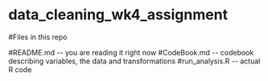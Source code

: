 # data_cleaning_wk4_assignment

#Files in this repo

#README.md -- you are reading it right now
#CodeBook.md -- codebook describing variables, the data and transformations
#run_analysis.R -- actual R code
